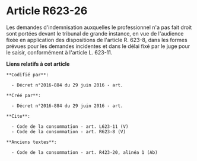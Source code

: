 # Article R623-26

Les demandes d'indemnisation auxquelles le professionnel n'a pas fait droit sont portées devant le tribunal de grande
instance, en vue de l'audience fixée en application des dispositions de l'article R. 623-8, dans les formes prévues pour les
demandes incidentes et dans le délai fixé par le juge pour le saisir, conformément à l'article L. 623-11.

**Liens relatifs à cet article**

	**Codifié par**:

	  - Décret n°2016-884 du 29 juin 2016 - art.

	**Créé par**:

	  - Décret n°2016-884 du 29 juin 2016 - art.

	**Cite**:

	  - Code de la consommation - art. L623-11 (V)
	  - Code de la consommation - art. R623-8 (V)

	**Anciens textes**:

	  - Code de la consommation - art. R423-20, alinéa 1 (Ab)

